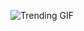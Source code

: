 ![Trending GIF](https://media2.giphy.com/media/v1.Y2lkPThiYjIxNzcyNzRteHo4bWYweHoyajBsNTkzejJlejg5YzJneDdyd211dDRyMzdvaiZlcD12MV9naWZzX3NlYXJjaCZjdD1n/MT5UUV1d4CXE2A37Dg/giphy.gif)
